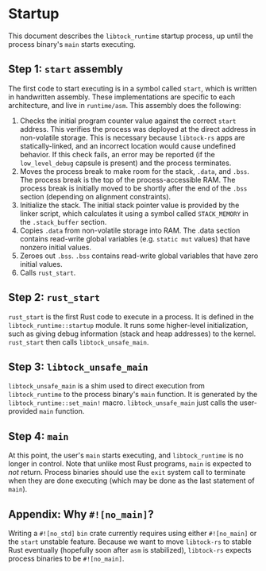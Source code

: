Startup
=======

This document describes the `libtock_runtime` startup process, up until the
process binary's `main` starts executing.

## Step 1: `start` assembly

The first code to start executing is in a symbol called `start`, which is
written in handwritten assembly. These implementations are specific to each
architecture, and live in `runtime/asm`. This assembly does the following:

1. Checks the initial program counter value against the correct `start` address.
   This verifies the process was deployed at the direct address in non-volatile
   storage. This is necessary because `libtock-rs` apps are statically-linked,
   and an incorrect location would cause undefined behavior. If this check
   fails, an error may be reported (if the `low_level_debug` capsule is present)
   and the process terminates.
1. Moves the process break to make room for the stack, `.data`, and `.bss`. The
   process break is the top of the process-accessible RAM. The process break is
   initially moved to be shortly after the end of the `.bss` section (depending
   on alignment constraints).
1. Initialize the stack. The initial stack pointer value is provided by the
   linker script, which calculates it using a symbol called `STACK_MEMORY` in
   the `.stack_buffer` section.
1. Copies `.data` from non-volatile storage into RAM. The .data section contains
   read-write global variables (e.g. `static mut` values) that have nonzero
   initial values.
1. Zeroes out `.bss`. `.bss` contains read-write global variables that have zero
   initial values.
1. Calls `rust_start`.

## Step 2: `rust_start`

`rust_start` is the first Rust code to execute in a process. It is defined in
the `libtock_runtime::startup` module. It runs some higher-level initialization,
such as giving debug information (stack and heap addresses) to the kernel.
`rust_start` then calls `libtock_unsafe_main`.

## Step 3: `libtock_unsafe_main`

`libtock_unsafe_main` is a shim used to direct execution from `libtock_runtime`
to the process binary's `main` function. It is generated by the
`libtock_runtime::set_main!` macro. `libtock_unsafe_main` just calls the
user-provided `main` function.

## Step 4: `main`

At this point, the user's `main` starts executing, and `libtock_runtime` is no
longer in control. Note that unlike most Rust programs, `main` is expected to
*not* return. Process binaries should use the `exit` system call to terminate
when they are done executing (which may be done as the last statement of
`main`).

## Appendix: Why `#![no_main]`?

Writing a `#![no_std]` `bin` crate currently requires using either `#![no_main]`
or the `start` unstable feature. Because we want to move `libtock-rs` to stable
Rust eventually (hopefully soon after `asm` is stabilized), `libtock-rs` expects
process binaries to be `#![no_main]`.
